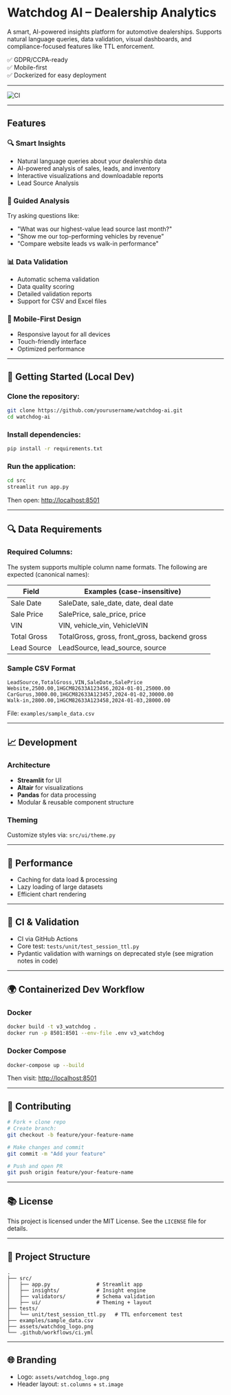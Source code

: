  # Watchdog AI – Dealership Analytics

A smart, AI-powered insights platform for automotive dealerships. Supports natural language queries, data validation, visual dashboards, and compliance-focused features like TTL enforcement.

✅ GDPR/CCPA-ready  
✅ Mobile-first  
✅ Dockerized for easy deployment  

---

![CI](https://github.com/yourusername/watchdog-ai/actions/workflows/ci.yml/badge.svg)

---

## Features

### 🔍 Smart Insights
- Natural language queries about your dealership data
- AI-powered analysis of sales, leads, and inventory
- Interactive visualizations and downloadable reports
- Lead Source Analysis

### 💬 Guided Analysis
Try asking questions like:
- "What was our highest-value lead source last month?"
- "Show me our top-performing vehicles by revenue"
- "Compare website leads vs walk-in performance"

### 📊 Data Validation
- Automatic schema validation
- Data quality scoring
- Detailed validation reports
- Support for CSV and Excel files

### 📱 Mobile-First Design
- Responsive layout for all devices
- Touch-friendly interface
- Optimized performance

---

## 🚀 Getting Started (Local Dev)

### Clone the repository:
```bash
git clone https://github.com/yourusername/watchdog-ai.git
cd watchdog-ai
```

### Install dependencies:
```bash
pip install -r requirements.txt
```

### Run the application:
```bash
cd src
streamlit run app.py
```
Then open: [http://localhost:8501](http://localhost:8501)

---

## 🔍 Data Requirements

### Required Columns:
The system supports multiple column name formats. The following are expected (canonical names):

| Field          | Examples (case-insensitive)                                      |
|----------------|------------------------------------------------------------------|
| Sale Date      | SaleDate, sale_date, date, deal date                            |
| Sale Price     | SalePrice, sale_price, price                                     |
| VIN            | VIN, vehicle_vin, VehicleVIN                                     |
| Total Gross    | TotalGross, gross, front_gross, backend gross                   |
| Lead Source    | LeadSource, lead_source, source                                  |


### Sample CSV Format
```csv
LeadSource,TotalGross,VIN,SaleDate,SalePrice
Website,2500.00,1HGCM82633A123456,2024-01-01,25000.00
CarGurus,3000.00,1HGCM82633A123457,2024-01-02,30000.00
Walk-in,2800.00,1HGCM82633A123458,2024-01-03,28000.00
```
File: `examples/sample_data.csv`

---

## 📈 Development

### Architecture
- **Streamlit** for UI
- **Altair** for visualizations
- **Pandas** for data processing
- Modular & reusable component structure

### Theming
Customize styles via: `src/ui/theme.py`

---

## 🚀 Performance
- Caching for data load & processing
- Lazy loading of large datasets
- Efficient chart rendering

---

## 🚧 CI & Validation
- CI via GitHub Actions
- Core test: `tests/unit/test_session_ttl.py`
- Pydantic validation with warnings on deprecated style (see migration notes in code)

---

## 🌍 Containerized Dev Workflow

### Docker
```bash
docker build -t v3_watchdog .
docker run -p 8501:8501 --env-file .env v3_watchdog
```

### Docker Compose
```bash
docker-compose up --build
```
Then visit: [http://localhost:8501](http://localhost:8501)

---

## 💼 Contributing
```bash
# Fork + clone repo
# Create branch:
git checkout -b feature/your-feature-name

# Make changes and commit
git commit -m "Add your feature"

# Push and open PR
git push origin feature/your-feature-name
```

---

## 📚 License
This project is licensed under the MIT License. See the `LICENSE` file for details.

---

## 📁 Project Structure

```
.
├── src/
│   ├── app.py               # Streamlit app
│   ├── insights/            # Insight engine
│   ├── validators/          # Schema validation
│   ├── ui/                  # Theming + layout
├── tests/
│   └── unit/test_session_ttl.py   # TTL enforcement test
├── examples/sample_data.csv
├── assets/watchdog_logo.png
└── .github/workflows/ci.yml
```

---

## 🌐 Branding
- Logo: `assets/watchdog_logo.png`
- Header layout: `st.columns` + `st.image`
 
